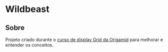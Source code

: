 # Wildbeast

## Sobre
Projeto criado durante o [curso de display Grid da Origamid](https://www.origamid.com/curso/css-grid-layout) para melhorar e entender os conceitos.